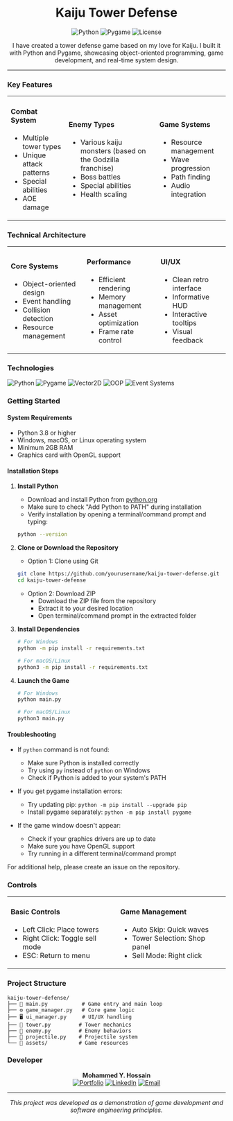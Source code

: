 # <h1 align="center"> Kaiju Tower Defense</h1>

<p align="center">
  <img alt="Python" src="https://img.shields.io/badge/Python-3776AB?style=for-the-badge&logo=python&logoColor=white"/>
  <img alt="Pygame" src="https://img.shields.io/badge/Pygame-2ea44f?style=for-the-badge"/>
  <img alt="License" src="https://img.shields.io/badge/License-MIT-blue?style=for-the-badge"/>
</p>

<p align="center">
  I have created a tower defense game based on my love for Kaiju. I built it with Python and Pygame, showcasing object-oriented programming, game development, and real-time system design.
</p>

---

###  Key Features

<table>
<tr>
<td>

#### Combat System
- Multiple tower types
- Unique attack patterns
- Special abilities
- AOE damage

</td>
<td>

#### Enemy Types
- Various kaiju monsters (based on the Godzilla franchise)
- Boss battles
- Special abilities
- Health scaling

</td>
<td>

#### Game Systems
- Resource management
- Wave progression
- Path finding
- Audio integration

</td>
</tr>
</table>

###  Technical Architecture

<table>
<tr>
<td>

#### Core Systems
- Object-oriented design
- Event handling
- Collision detection
- Resource management

</td>
<td>

#### Performance
- Efficient rendering
- Memory management
- Asset optimization
- Frame rate control

</td>
<td>

#### UI/UX
- Clean retro interface
- Informative HUD
- Interactive tooltips
- Visual feedback

</td>
</tr>
</table>

###  Technologies

![Python](https://img.shields.io/badge/-Python-3776AB?style=flat&logo=python&logoColor=white)
![Pygame](https://img.shields.io/badge/-Pygame-2ea44f?style=flat)
![Vector2D](https://img.shields.io/badge/-Vector2D-orange?style=flat)
![OOP](https://img.shields.io/badge/-OOP-blue?style=flat)
![Event Systems](https://img.shields.io/badge/-Event%20Systems-red?style=flat)

###  Getting Started

#### System Requirements
- Python 3.8 or higher
- Windows, macOS, or Linux operating system
- Minimum 2GB RAM
- Graphics card with OpenGL support

#### Installation Steps

1. **Install Python**
   - Download and install Python from [python.org](https://python.org)
   - Make sure to check "Add Python to PATH" during installation
   - Verify installation by opening a terminal/command prompt and typing:
   ```bash
   python --version
   ```

2. **Clone or Download the Repository**
   - Option 1: Clone using Git
   ```bash
   git clone https://github.com/yourusername/kaiju-tower-defense.git
   cd kaiju-tower-defense
   ```
   - Option 2: Download ZIP
     - Download the ZIP file from the repository
     - Extract it to your desired location
     - Open terminal/command prompt in the extracted folder

3. **Install Dependencies**
   ```bash
   # For Windows
   python -m pip install -r requirements.txt
   
   # For macOS/Linux
   python3 -m pip install -r requirements.txt
   ```

4. **Launch the Game**
   ```bash
   # For Windows
   python main.py
   
   # For macOS/Linux
   python3 main.py
   ```

#### Troubleshooting

- If `python` command is not found:
  - Make sure Python is installed correctly
  - Try using `py` instead of `python` on Windows
  - Check if Python is added to your system's PATH

- If you get pygame installation errors:
  - Try updating pip: `python -m pip install --upgrade pip`
  - Install pygame separately: `python -m pip install pygame`

- If the game window doesn't appear:
  - Check if your graphics drivers are up to date
  - Make sure you have OpenGL support
  - Try running in a different terminal/command prompt

For additional help, please create an issue on the repository.

### Controls

<table>
<tr>
<td>

#### Basic Controls
- Left Click: Place towers
- Right Click: Toggle sell mode
- ESC: Return to menu

</td>
<td>

#### Game Management
- Auto Skip: Quick waves
- Tower Selection: Shop panel
- Sell Mode: Right click

</td>
</tr>
</table>

### Project Structure

```
kaiju-tower-defense/
├── 🎯 main.py           # Game entry and main loop
├── ⚙️ game_manager.py   # Core game logic
├── 🖥️ ui_manager.py     # UI/UX handling
├── 🗼 tower.py         # Tower mechanics
├── 👾 enemy.py         # Enemy behaviors
├── 🎯 projectile.py    # Projectile system
└── 🎨 assets/          # Game resources
```

### Developer

<p align="center">
  <b>Mohammed Y. Hossain</b><br>
  <a href="https://mohammedyhossain-portfolio.vercel.app/"><img alt="Portfolio" src="https://img.shields.io/badge/Portfolio-View-red?style=flat-square"/></a>
  <a href="https://www.linkedin.com/in/mohammedyhossain/"><img alt="LinkedIn" src="https://img.shields.io/badge/LinkedIn-Connect-blue?style=flat-square&logo=linkedin"/></a>
  <a href="mailto:mohossain.swe@gmail.com"><img alt="Email" src="https://img.shields.io/badge/Email-Contact-D14836?style=flat-square&logo=gmail&logoColor=white"/></a>
</p>


---

<p align="center">
  <i>This project was developed as a demonstration of game development and software engineering principles.</i>
</p> 
